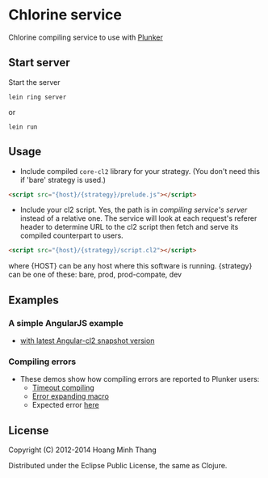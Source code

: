 # Chlorine service

Chlorine compiling service to use with [Plunker](http://plnkr.co/)

## Start server

Start the server

```
lein ring server
```

or

```
lein run
```

## Usage

- Include compiled `core-cl2` library for your strategy.
(You don't need this if 'bare' strategy is used.)
```html
<script src="{host}/{strategy}/prelude.js"></script>
```

- Include your cl2 script. Yes, the path is in *compiling service's server*
instead of a relative one.
The service will look at each request's referer header to determine URL
to the cl2 script then fetch and serve its compiled counterpart to users.
```html
<script src="{host}/{strategy}/script.cl2"></script>
```
where {HOST} can be any host where this software is running.
{strategy} can be one of these: bare, prod, prod-compate, dev

## Examples

### A simple AngularJS example

- [with latest Angular-cl2 snapshot version](http://plnkr.co/edit/gist:7409003?p=preview)

### Compiling errors

- These demos show how compiling errors are reported to Plunker users:
  + [Timeout compiling](http://plnkr.co/edit/gist:5469423?p=preview)
  + [Error expanding macro](http://plnkr.co/edit/gist:5469390?p=preview)
  + Expected error [here](http://plnkr.co/edit/gist:5469298?p=preview)

## License

Copyright (C) 2012-2014 Hoang Minh Thang

Distributed under the Eclipse Public License, the same as Clojure.
